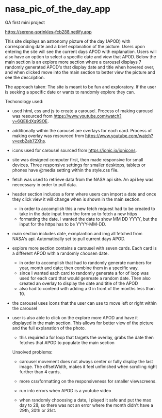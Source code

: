 # nasa_pic_of_the_day_app

GA first mini project

https://serene-sprinkles-fcb288.netlify.app

This site displays an astronomy picture of the day (APOD) with corresponding date and a brief explanation of the picture. Users upon entering the site will see the current days APOD with explanation. Users will also have an option to select a specific date and view that APOD. Below the main section is an explore more section where a carousel displays 7 randomly generated APOD's that display date and title when hovered over, and when clicked move into the main section to better view the picture and see the description.

The approach taken:
The site is meant to be fun and exploratory. If the user is seeking a specific date or wants to randomly explore they can.

Techonology used:

- used html, css and js to create a carousel. Process of making carousel was resourced from https://www.youtube.com/watch?v=6QE8dXq9SOE.

- additionally within the carousel are overlays for each card. Process of making overlay was resourced from https://www.youtube.com/watch?v=exb2ab72Xhs.

- icons used for carousel sourced from https://ionic.io/ionicons.

- site was designed computer first, then made responsive for small devices. Three responsive settings for smaller desktops, tablets or phones have @media setting within the style.css file.

- fetch was used to retrieve data from the NASA api site. An api key was neccessary in order to pull data.

- header section includes a form where users can import a date and once they click view it will change when is shown in the main section.

  - in order to accomplish this a new fetch request had to be created to take in the date input from the form so to fetch a new https
  - formatting the date. I wanted the date to show MM DD YYYY, but the input for the https has to be YYYY-MM-DD.

- main section includes date, exmplantion and img all fetched from NASA's api. Automatically set to pull current days APOD.

- explore more section contains a carousel with seven cards. Each card is a different APOD with a randomly choosen date.

  - in order to accomplish that had to randomly generate numbers for year, month and date; then combine them in a specific way.
  - since I wanted each card to randomly generate a for of loop was used for each card that would genreate a random date. Then also created an overlay to display the date and title of the APOD
  - also had to contend with adding a 0 in front of the months less than 10.

- the carousel uses icons that the user can use to move left or right within the carousel

- user is also able to click on the explore more APOD and have it displayed in the main section. This allows for better view of the picture and the full explanation of the photo.

  - this required a for loop that targets the overlay, grabs the date then fetches that APOD to populate the main section

  Unsolved problems:

  - carousel movement does not always center or fully display the last image. The offsetWidth, makes it feel unfinished when scrolling right further than 4 cards.

  - more css/formatting on the responsiveness for smaller viewscreens.

  - run into errors when APOD is a youtube video

  - when randomly chooosing a date, I played it safe and put the max day to 28, so there was not an error where the month didn't have a 29th, 30th or 31st.
